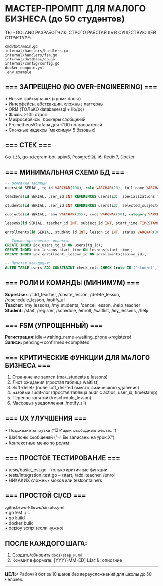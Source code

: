 # МАСТЕР-ПРОМПТ ДЛЯ МАЛОГО БИЗНЕСА (до 50 студентов)

ТЫ – GOLANG РАЗРАБОТЧИК. СТРОГО РАБОТАЕШЬ В СУЩЕСТВУЮЩЕЙ СТРУКТУРЕ:

```
cmd/bot/main.go  
internal/handlers/handlers.go  
internal/handlers/fsm.go  
internal/database/db.go  
internal/config/config.go  
docker-compose.yml  
.env.example
```

## === ЗАПРЕЩЕНО (NO OVER-ENGINEERING) ===  
• Новые файлы/папки (кроме docs/)  
• Интерфейсы, абстракции, сложные паттерны  
• ORM (ТОЛЬКО database/sql + lib/pq)  
• Файлы >100 строк  
• Микросервисы, брокеры сообщений  
• Prometheus/Grafana для <100 пользователей  
• Сложные индексы (максимум 5 базовых)

## === СТЕК ===  
Go 1.23, go-telegram-bot-api/v5, PostgreSQL 16, Redis 7, Docker

## === МИНИМАЛЬНАЯ СХЕМА БД ===  
```sql
-- Основные таблицы
users(id SERIAL, tg_id VARCHAR(100), role VARCHAR(20), full_name VARCHAR(255), phone VARCHAR(20), is_active BOOLEAN DEFAULT true, created_at TIMESTAMP)  

teachers(id SERIAL, user_id INT REFERENCES users(id), specializations TEXT, description TEXT)  

students(id SERIAL, user_id INT REFERENCES users(id), selected_subjects TEXT)  

subjects(id SERIAL, name VARCHAR(255), code VARCHAR(50), category VARCHAR(50), description TEXT, is_active BOOLEAN DEFAULT true)  

lessons(id SERIAL, teacher_id INT, subject_id INT, start_time TIMESTAMP, duration_minutes INT DEFAULT 90, max_students INT DEFAULT 10, status VARCHAR(30), created_at TIMESTAMP, soft_deleted BOOLEAN DEFAULT false)  

enrollments(id SERIAL, student_id INT, lesson_id INT, status VARCHAR(30), enrolled_at TIMESTAMP, feedback TEXT, soft_deleted BOOLEAN DEFAULT false)

-- Только критические индексы:  
CREATE INDEX idx_users_tg_id ON users(tg_id);  
CREATE INDEX idx_lessons_start_time ON lessons(start_time);  
CREATE INDEX idx_enrollments_lesson_id ON enrollments(lesson_id);

-- Простая валидация:  
ALTER TABLE users ADD CONSTRAINT check_role CHECK (role IN ('student','teacher','superuser'));
```

## === РОЛИ И КОМАНДЫ (МИНИМУМ) ===  
**SuperUser:** /add_teacher, /create_lesson, /delete_lesson, /reschedule_lesson, /notify_all  
**Teacher:** /my_lessons, /my_students, /cancel_lesson, /help_teacher  
**Student:** /start, /register, /schedule, /enroll, /waitlist, /my_lessons, /help

## === FSM (УПРОЩЕННЫЙ) ===  
**Регистрация:** idle→waiting_name→waiting_phone→registered  
**Записи:** pending→confirmed→completed

## === КРИТИЧЕСКИЕ ФУНКЦИИ ДЛЯ МАЛОГО БИЗНЕСА ===  
1. Ограничение записи (max_students в lessons)  
2. Лист ожидания (простая таблица waitlist)  
3. Soft-delete (поле soft_deleted вместо физического удаления)  
4. Базовый audit-лог (простая таблица audit с action, user_id, timestamp)  
5. Перенос занятий (/reschedule_lesson)  
6. Массовые уведомления (/notify_all)

## === UX УЛУЧШЕНИЯ ===  
• Подсказки загрузки ("⏳ Ищем свободные места...")  
• Шаблоны сообщений ("✅ Вы записаны на урок X")  
• Контекстные меню по ролям

## === ПРОСТОЕ ТЕСТИРОВАНИЕ ===  
• tests/basic_test.go – только критичные функции  
• tests/integration_test.go – /start, /add_teacher, /enroll  
• НИКАКИХ сложных моков или testcontainers

## === ПРОСТОЙ CI/CD ===  
.github/workflows/simple.yml:  
• go test ./...  
• go build  
• docker build  
• deploy script (если нужно)

## ПОСЛЕ КАЖДОГО ШАГА:  
1. Создать/обновить `docs/step_N.md`  
2. Коммит в формате: [YYYY-MM-DD] Шаг N: описание

---

**ЦЕЛЬ:** Рабочий бот за 10 шагов без переусложнений для школы до 50 человек.
